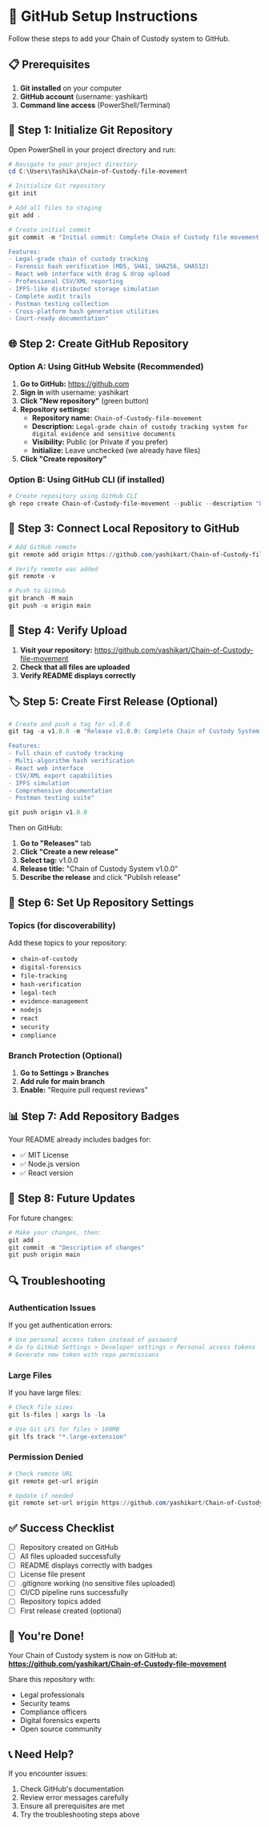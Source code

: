 # 🚀 GitHub Setup Instructions

Follow these steps to add your Chain of Custody system to GitHub.

## 📋 **Prerequisites**

1. **Git installed** on your computer
2. **GitHub account** (username: yashikart)
3. **Command line access** (PowerShell/Terminal)

## 🔧 **Step 1: Initialize Git Repository**

Open PowerShell in your project directory and run:

```powershell
# Navigate to your project directory
cd C:\Users\Yashika\Chain-of-Custody-file-movement

# Initialize Git repository
git init

# Add all files to staging
git add .

# Create initial commit
git commit -m "Initial commit: Complete Chain of Custody file movement system

Features:
- Legal-grade chain of custody tracking
- Forensic hash verification (MD5, SHA1, SHA256, SHA512)
- React web interface with drag & drop upload
- Professional CSV/XML reporting
- IPFS-like distributed storage simulation
- Complete audit trails
- Postman testing collection
- Cross-platform hash generation utilities
- Court-ready documentation"
```

## 🌐 **Step 2: Create GitHub Repository**

### Option A: Using GitHub Website (Recommended)

1. **Go to GitHub:** https://github.com
2. **Sign in** with username: yashikart
3. **Click "New repository"** (green button)
4. **Repository settings:**
   - **Repository name:** `Chain-of-Custody-file-movement`
   - **Description:** `Legal-grade chain of custody tracking system for digital evidence and sensitive documents`
   - **Visibility:** Public (or Private if you prefer)
   - **Initialize:** Leave unchecked (we already have files)
5. **Click "Create repository"**

### Option B: Using GitHub CLI (if installed)

```powershell
# Create repository using GitHub CLI
gh repo create Chain-of-Custody-file-movement --public --description "Legal-grade chain of custody tracking system for digital evidence and sensitive documents"
```

## 🔗 **Step 3: Connect Local Repository to GitHub**

```powershell
# Add GitHub remote
git remote add origin https://github.com/yashikart/Chain-of-Custody-file-movement.git

# Verify remote was added
git remote -v

# Push to GitHub
git branch -M main
git push -u origin main
```

## 📝 **Step 4: Verify Upload**

1. **Visit your repository:** https://github.com/yashikart/Chain-of-Custody-file-movement
2. **Check that all files are uploaded**
3. **Verify README displays correctly**

## 🏷️ **Step 5: Create First Release (Optional)**

```powershell
# Create and push a tag for v1.0.0
git tag -a v1.0.0 -m "Release v1.0.0: Complete Chain of Custody System

Features:
- Full chain of custody tracking
- Multi-algorithm hash verification
- React web interface
- CSV/XML export capabilities
- IPFS simulation
- Comprehensive documentation
- Postman testing suite"

git push origin v1.0.0
```

Then on GitHub:
1. **Go to "Releases"** tab
2. **Click "Create a new release"**
3. **Select tag:** v1.0.0
4. **Release title:** "Chain of Custody System v1.0.0"
5. **Describe the release** and click "Publish release"

## 🔧 **Step 6: Set Up Repository Settings**

### Topics (for discoverability)
Add these topics to your repository:
- `chain-of-custody`
- `digital-forensics`
- `file-tracking`
- `hash-verification`
- `legal-tech`
- `evidence-management`
- `nodejs`
- `react`
- `security`
- `compliance`

### Branch Protection (Optional)
1. **Go to Settings > Branches**
2. **Add rule for main branch**
3. **Enable:** "Require pull request reviews"

## 📊 **Step 7: Add Repository Badges**

Your README already includes badges for:
- ✅ MIT License
- ✅ Node.js version
- ✅ React version

## 🎯 **Step 8: Future Updates**

For future changes:

```powershell
# Make your changes, then:
git add .
git commit -m "Description of changes"
git push origin main
```

## 🔍 **Troubleshooting**

### Authentication Issues
If you get authentication errors:

```powershell
# Use personal access token instead of password
# Go to GitHub Settings > Developer settings > Personal access tokens
# Generate new token with repo permissions
```

### Large Files
If you have large files:

```powershell
# Check file sizes
git ls-files | xargs ls -la

# Use Git LFS for files > 100MB
git lfs track "*.large-extension"
```

### Permission Denied
```powershell
# Check remote URL
git remote get-url origin

# Update if needed
git remote set-url origin https://github.com/yashikart/Chain-of-Custody-file-movement.git
```

## ✅ **Success Checklist**

- [ ] Repository created on GitHub
- [ ] All files uploaded successfully
- [ ] README displays correctly with badges
- [ ] License file present
- [ ] .gitignore working (no sensitive files uploaded)
- [ ] CI/CD pipeline runs successfully
- [ ] Repository topics added
- [ ] First release created (optional)

## 🎉 **You're Done!**

Your Chain of Custody system is now on GitHub at:
**https://github.com/yashikart/Chain-of-Custody-file-movement**

Share this repository with:
- Legal professionals
- Security teams
- Compliance officers
- Digital forensics experts
- Open source community

## 📞 **Need Help?**

If you encounter issues:
1. Check GitHub's documentation
2. Review error messages carefully
3. Ensure all prerequisites are met
4. Try the troubleshooting steps above
